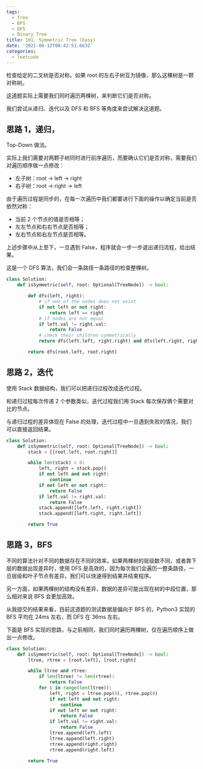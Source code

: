 ```yaml
---
tags:
  - Tree
  - BFS
  - DFS
  - Binary Tree
title: 101. Symmetric Tree (Easy)
date: '2021-08-12T08:42:51.663Z'
categories:
  - leetcode
---
```


检查给定的二叉树是否对称。如果 root 的左右子树互为镜像，那么这棵树是一颗对称树。

这道题实际上需要我们同时遍历两棵树，来判断它们是否对称。

我们尝试从递归、迭代以及 DFS 和 BFS 等角度来尝试解决这道题。

<!-- more -->

## 思路 1，递归，

Top-Down 做法。

实际上我们需要对两颗子树同时进行前序遍历，而要确认它们是否对称，需要我们对遍历顺序做一点修改：

- 左子树：root -> left -> right
- 右子树：root -> right -> left

由于遍历过程是同步的，在每一次遍历中我们都要进行下面的操作以确定当前是否依然对称：

- 当前 2 个节点的值是否相等；
- 左左节点和右右节点是否相等；
- 左右节点和右左节点是否相等。

上述步骤中从上至下，一旦遇到 False，程序就会一步一步退出递归流程，给出结果。

这是一个 DFS 算法，我们会一条路径一条路径的检查整棵树。

```python
class Solution:
    def isSymmetric(self, root: Optional[TreeNode]) -> bool:

        def dfs(left, right):
            # if one of the nodes does not exist
            if not left or not right:
                return left == right
            # if nodes are not equal
            if left.val != right.val:
                return False
            # check their children symmetrically
            return dfs(left.left, right.right) and dfs(left.right, right.left)

        return dfs(root.left, root.right)
```

## 思路 2，迭代

使用 Stack 数据结构，我们可以把递归过程改成迭代过程。

和递归过程每次传递 2 个参数类似，迭代过程我们用 Stack 每次保存俩个需要对比的节点。

与递归过程的差异体现在 False 的处理，迭代过程中一旦遇到失败的情况，我们可以直接返回结果。

```python
class Solution:
    def isSymmetric(self, root: Optional[TreeNode]) -> bool:
        stack = [[root.left, root.right]]

        while len(stack) > 0:
            left, right = stack.pop()
            if not left and not right:
                continue
            if not left or not right:
                return False
            if left.val != right.val:
                return False
            stack.append([left.left, right.right])
            stack.append([left.right, right.left])

        return True
```

## 思路 3，BFS

不同的算法针对不同的数据存在不同的效率。如果两棵树的层级数不同，或者靠下层的数据出现差异时，使用 DFS 是高效的，因为每次我们会遍历一整条路径，一旦层级和叶子节点有差异，我们可以快速得到结果并结束程序。

另一方面，如果两棵树的结构没有差异，数据的差异可能出现在树的中段位置，那么相对来说 BFS 会更加高效。

从我提交的结果来看，目前这道题的测试数据是偏向于 BFS 的，Python3 实现的 BFS 平均在 24ms 左右，而 DFS 在 36ms 左右。

下面是 BFS 实现的思路，与之前相同，我们同时遍历两棵树，仅在遍历顺序上做出一点修改。

```python
class Solution:
    def isSymmetric(self, root: Optional[TreeNode]) -> bool:
        ltree, rtree = [root.left], [root.right]

        while ltree and rtree:
            if len(ltree) != len(rtree):
                return False
            for i in range(len(ltree)):
                left, right = ltree.pop(0), rtree.pop(0)
                if not left and not right:
                    continue
                if not left or not right:
                    return False
                if left.val != right.val:
                    return False
                ltree.append(left.left)
                ltree.append(left.right)
                rtree.append(right.right)
                rtree.append(right.left)

        return True
```
